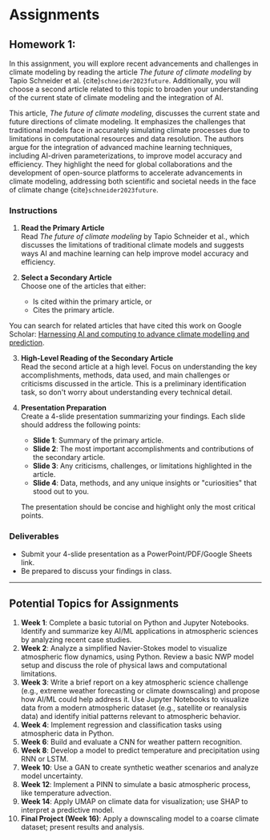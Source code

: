 # Assignments

## Homework 1:

In this assignment, you will explore recent advancements and challenges in climate modeling by reading the article *The future of climate modeling* by Tapio Schneider et al. {cite}`schneider2023future`. Additionally, you will choose a second article related to this topic to broaden your understanding of the current state of climate modeling and the integration of AI.

This article, *The future of climate modeling*, discusses the current state and future directions of climate modeling. It emphasizes the challenges that traditional models face in accurately simulating climate processes due to limitations in computational resources and data resolution. The authors argue for the integration of advanced machine learning techniques, including AI-driven parameterizations, to improve model accuracy and efficiency. They highlight the need for global collaborations and the development of open-source platforms to accelerate advancements in climate modeling, addressing both scientific and societal needs in the face of climate change {cite}`schneider2023future`.

### Instructions

1. **Read the Primary Article**  
   Read *The future of climate modeling* by Tapio Schneider et al., which discusses the limitations of traditional climate models and suggests ways AI and machine learning can help improve model accuracy and efficiency.

2. **Select a Secondary Article**  
   Choose one of the articles that either:
   - Is cited within the primary article, or
   - Cites the primary article.

You can search for related articles that have cited this work on Google Scholar: [Harnessing AI and computing to advance climate modelling and prediction](https://scholar.google.com/scholar?hl=es&as_sdt=0%2C5&q=Harnessing%20AI%20and%20computing%20to%20advance%20climate%20modelling%20and%20prediction&btnG=).

3. **High-Level Reading of the Secondary Article**  
   Read the second article at a high level. Focus on understanding the key accomplishments, methods, data used, and main challenges or criticisms discussed in the article. This is a preliminary identification task, so don't worry about understanding every technical detail.

4. **Presentation Preparation**  
   Create a 4-slide presentation summarizing your findings. Each slide should address the following points:
   - **Slide 1**: Summary of the primary article.   
   - **Slide 2**: The most important accomplishments and contributions of the secondary article.
   - **Slide 3**: Any criticisms, challenges, or limitations highlighted in the article.
   - **Slide 4**: Data, methods, and any unique insights or "curiosities" that stood out to you.

   The presentation should be concise and highlight only the most critical points.

### Deliverables
- Submit your 4-slide presentation as a PowerPoint/PDF/Google Sheets link.
- Be prepared to discuss your findings in class.


---

## Potential Topics for Assignments

1. **Week 1**: Complete a basic tutorial on Python and Jupyter Notebooks. Identify and summarize key AI/ML applications in atmospheric sciences by analyzing recent case studies.
2. **Week 2**: Analyze a simplified Navier-Stokes model to visualize atmospheric flow dynamics, using Python. Review a basic NWP model setup and discuss the role of physical laws and computational limitations.
3. **Week 3**: Write a brief report on a key atmospheric science challenge (e.g., extreme weather forecasting or climate downscaling) and propose how AI/ML could help address it. Use Jupyter Notebooks to visualize data from a modern atmospheric dataset (e.g., satellite or reanalysis data) and identify initial patterns relevant to atmospheric behavior.
4. **Week 4**: Implement regression and classification tasks using atmospheric data in Python.
5. **Week 6**: Build and evaluate a CNN for weather pattern recognition.
6. **Week 8**: Develop a model to predict temperature and precipitation using RNN or LSTM.
7. **Week 10**: Use a GAN to create synthetic weather scenarios and analyze model uncertainty.
8. **Week 12**: Implement a PINN to simulate a basic atmospheric process, like temperature advection.
9. **Week 14**: Apply UMAP on climate data for visualization; use SHAP to interpret a predictive model.
10. **Final Project (Week 16)**: Apply a downscaling model to a coarse climate dataset; present results and analysis.
